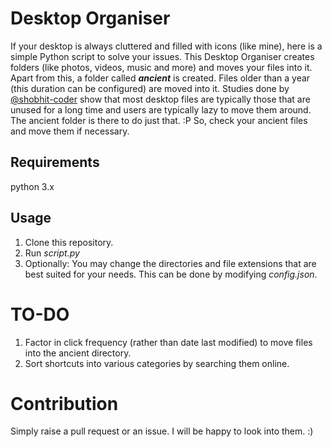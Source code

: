 # Desktop Organiser
If your desktop is always cluttered and filled with icons (like mine), here is a simple Python script to solve your issues.
This Desktop Organiser creates folders (like photos, videos, music and more) and moves your files into it.
Apart from this, a folder called ***ancient*** is created. Files older than a year (this duration can be configured) are moved into it. Studies done by [@shobhit-coder](https://github.com/shobhit-coder/) show that most desktop files are typically those that are unused for a long time and users are typically lazy to move them around. The ancient folder is there to do just that. :P So, check your ancient files and move them if necessary.

## Requirements
python 3.x
## Usage

 1. Clone this repository.
 2. Run *script.py*
 3. Optionally: You may change the directories and file extensions that are best suited for your needs. This can be done by modifying *config.json*.

# TO-DO
1. Factor in click frequency (rather than date last modified) to move files into the ancient directory.
2. Sort shortcuts into various categories by searching them online.

# Contribution
Simply raise a pull request or an issue. I will be happy to look into them. :)
